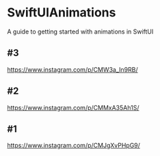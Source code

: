 # SwiftUIAnimations
A guide to getting started with animations in SwiftUI


## #3

https://www.instagram.com/p/CMW3a_In9RB/

## #2

https://www.instagram.com/p/CMMxA35Ah1S/

## #1

https://www.instagram.com/p/CMJgXvPHpG9/


